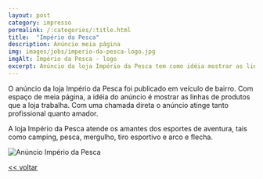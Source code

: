 ```yaml
---
layout: post
category: impresso
permalink: /:categories/:title.html
title:  "Império da Pesca"
description: Anúncio meia página
img: images/jobs/imperio-da-pesca-logo.jpg
imgAlt: Império da Pesca - logo
excerpt: Anúncio da loja Império da Pesca tem como idéia mostrar as linhas de produtos que a loja trabalha. Onde não faz diferença se o você é profissional ou amador.
---
```


O anúncio da loja Império da Pesca foi publicado em veículo de bairro. Com espaço de meia página, a idéia do anúncio é mostrar as linhas de produtos que a loja trabalha. Com uma chamada direta o anúncio atinge tanto profissional quanto amador.

A loja Império da Pesca atende os amantes dos esportes de aventura, tais como camping, pesca, mergulho, tiro esportivo e arco e flecha.

<img src="{{ site.baseurl }}/images/jobs/imperio-da-pesca.jpg" alt="Anúncio Império da Pesca">
	
<a href="{{ site.baseurl }}/trabalhos.html"> << voltar </a>